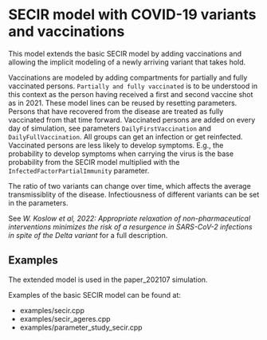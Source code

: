 # SECIR model with COVID-19 variants and vaccinations

This model extends the basic SECIR model by adding vaccinations and allowing the implicit modeling of a newly arriving variant that takes hold.

Vaccinations are modeled by adding compartments for partially and fully vaccinated persons. `Partially and fully vaccinated` is to be understood in this context as the person having received a first and second vaccine shot as in 2021. These model lines can be reused by resetting parameters. Persons that have recovered from the disease are treated as fully vaccinated from that time forward. Vaccinated persons are added on every day of simulation, see parameters `DailyFirstVaccination` and `DailyFullVaccination`. All groups can get an infection or get reinfected. Vaccinated persons are less likely to develop symptoms. E.g., the probability to develop symptoms when carrying the virus is the base probability from the SECIR model multiplied with the `InfectedFactorPartialImmunity` parameter.

The ratio of two variants can change over time, which affects the average transmissiblity of the disease. Infectiousness of different variants can be set in the parameters.

See *W. Koslow et al, 2022: Appropriate relaxation of non-pharmaceutical interventions minimizes the risk of a resurgence in SARS-CoV-2 infections in spite of the Delta variant* for a full description.

## Examples

The extended model is used in the paper_202107 simulation. 

Examples of the basic SECIR model can be found at:

- examples/secir.cpp
- examples/secir_ageres.cpp
- examples/parameter_study_secir.cpp
